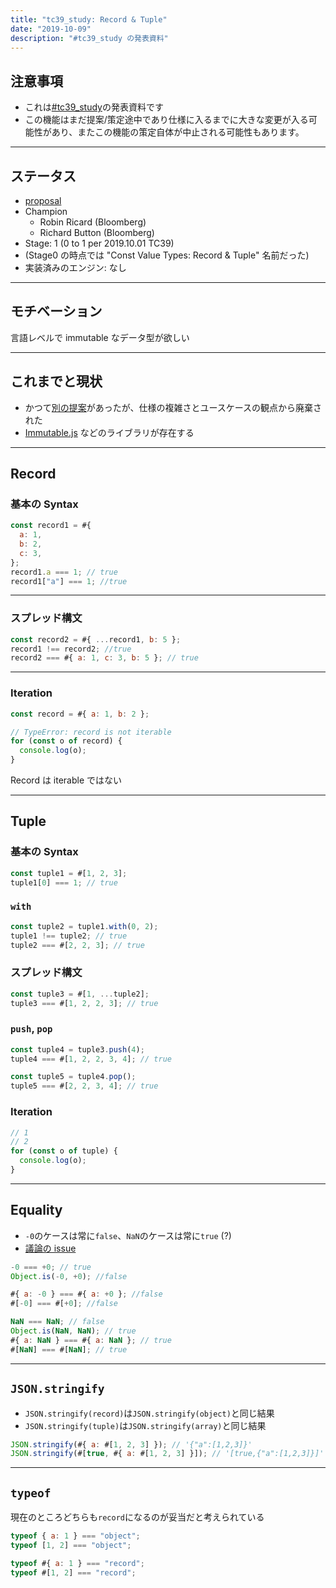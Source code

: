 ```yaml
---
title: "tc39_study: Record & Tuple"
date: "2019-10-09"
description: "#tc39_study の発表資料"
---
```


## 注意事項

- これは[#tc39_study](https://web-study.connpass.com/event/147538/)の発表資料です
- この機能はまだ提案/策定途中であり仕様に入るまでに大きな変更が入る可能性があり、またこの機能の策定自体が中止される可能性もあります。

---

## ステータス

- [proposal](https://github.com/tc39/proposal-record-tuple)
- Champion
  - Robin Ricard (Bloomberg)
  - Richard Button (Bloomberg)
- Stage: 1 (0 to 1 per 2019.10.01 TC39)
- (Stage0 の時点では "Const Value Types: Record & Tuple" 名前だった)
- 実装済みのエンジン: なし

---

## モチベーション

言語レベルで immutable なデータ型が欲しい

---

## これまでと現状

- かつて[別の提案](https://github.com/sebmarkbage/ecmascript-immutable-data-structures)があったが、仕様の複雑さとユースケースの観点から廃棄された
- [Immutable.js](https://immutable-js.github.io/immutable-js/) などのライブラリが存在する

---

## Record

### 基本の Syntax

```javascript
const record1 = #{
  a: 1,
  b: 2,
  c: 3,
};
record1.a === 1; // true
record1["a"] === 1; //true
```

---

### スプレッド構文

```javascript
const record2 = #{ ...record1, b: 5 };
record1 !== record2; //true
record2 === #{ a: 1, c: 3, b: 5 }; // true
```

---

### Iteration

```javascript
const record = #{ a: 1, b: 2 };

// TypeError: record is not iterable
for (const o of record) {
  console.log(o);
}
```

Record は iterable ではない

---

## Tuple

### 基本の Syntax

```javascript
const tuple1 = #[1, 2, 3];
tuple1[0] === 1; // true
```

### `with`

```javascript
const tuple2 = tuple1.with(0, 2);
tuple1 !== tuple2; // true
tuple2 === #[2, 2, 3]; // true
```

### スプレッド構文

```javascript
const tuple3 = #[1, ...tuple2];
tuple3 === #[1, 2, 2, 3]; // true
```

### `push`, `pop`

```javascript
const tuple4 = tuple3.push(4);
tuple4 === #[1, 2, 2, 3, 4]; // true

const tuple5 = tuple4.pop();
tuple5 === #[2, 2, 3, 4]; // true
```

### Iteration

```javascript
// 1
// 2
for (const o of tuple) {
  console.log(o);
}
```

---

## Equality

- `-0`のケースは常に`false`、`NaN`のケースは常に`true` (?)
- [議論の issue](https://github.com/tc39/proposal-record-tuple/issues/65)

```js
-0 === +0; // true
Object.is(-0, +0); //false

#{ a: -0 } === #{ a: +0 }; //false
#[-0] === #[+0]; //false
```

```js
NaN === NaN; // false
Object.is(NaN, NaN); // true
#{ a: NaN } === #{ a: NaN }; // true
#[NaN] === #[NaN]; // true
```

---

## `JSON.stringify`

- `JSON.stringify(record)`は`JSON.stringify(object)`と同じ結果
- `JSON.stringify(tuple)`は`JSON.stringify(array)`と同じ結果

```js
JSON.stringify(#{ a: #[1, 2, 3] }); // '{"a":[1,2,3]}'
JSON.stringify(#[true, #{ a: #[1, 2, 3] }]); // '[true,{"a":[1,2,3]}]'
```

---

## `typeof`

現在のところどちらも`record`になるのが妥当だと考えられている

```js
typeof { a: 1 } === "object";
typeof [1, 2] === "object";

typeof #{ a: 1 } === "record";
typeof #[1, 2] === "record";
```
